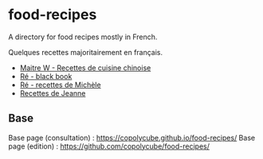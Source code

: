 # food-recipes
A directory for food recipes mostly in French.

Quelques recettes majoritairement en français.


* [Maitre W - Recettes de cuisine chinoise](MaitreW/)
* [Ré - black book](Re_black_book/)
* [Ré - recettes de Michèle](Re_Michele/)
* [Recettes de Jeanne](Jeanne/)



## Base 

Base page (consultation) : https://copolycube.github.io/food-recipes/
Base page (edition) : https://github.com/copolycube/food-recipes/
